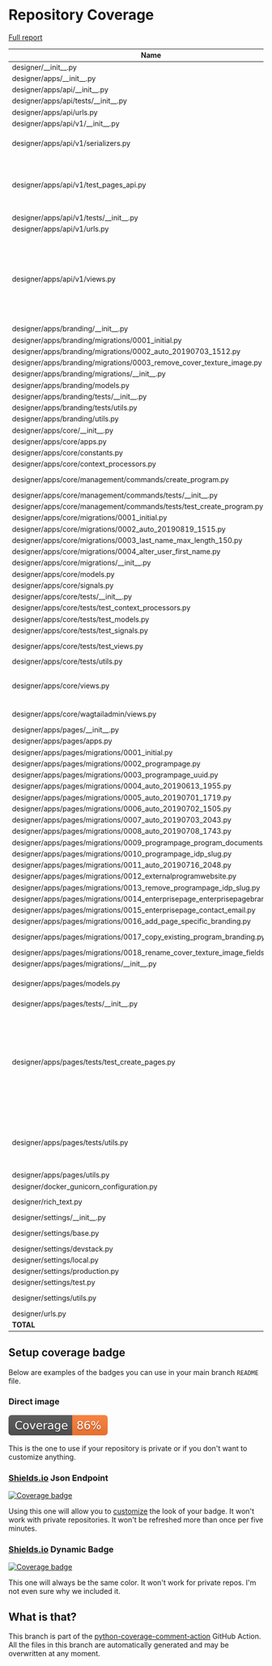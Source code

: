 # Repository Coverage

[Full report](https://htmlpreview.github.io/?https://github.com/edx/portal-designer/blob/python-coverage-comment-action-data/htmlcov/index.html)

| Name                                                                           |    Stmts |     Miss |   Branch |   BrPart |   Cover |   Missing |
|------------------------------------------------------------------------------- | -------: | -------: | -------: | -------: | ------: | --------: |
| designer/\_\_init\_\_.py                                                       |        0 |        0 |        0 |        0 |    100% |           |
| designer/apps/\_\_init\_\_.py                                                  |        0 |        0 |        0 |        0 |    100% |           |
| designer/apps/api/\_\_init\_\_.py                                              |        0 |        0 |        0 |        0 |    100% |           |
| designer/apps/api/tests/\_\_init\_\_.py                                        |        0 |        0 |        0 |        0 |    100% |           |
| designer/apps/api/urls.py                                                      |        3 |        0 |        0 |        0 |    100% |           |
| designer/apps/api/v1/\_\_init\_\_.py                                           |        0 |        0 |        0 |        0 |    100% |           |
| designer/apps/api/v1/serializers.py                                            |       59 |        2 |       18 |        4 |     92% |53->57, 57->61, 62, 138 |
| designer/apps/api/v1/test\_pages\_api.py                                       |      105 |        1 |       48 |        5 |     96% |35->34, 75->79, 79->83, 84, 108->100 |
| designer/apps/api/v1/tests/\_\_init\_\_.py                                     |        0 |        0 |        0 |        0 |    100% |           |
| designer/apps/api/v1/urls.py                                                   |        3 |        0 |        0 |        0 |    100% |           |
| designer/apps/api/v1/views.py                                                  |       78 |       29 |       20 |        4 |     60% |38-39, 42, 47-50, 67->66, 71-76, 79->78, 129-153, 158-161 |
| designer/apps/branding/\_\_init\_\_.py                                         |        0 |        0 |        0 |        0 |    100% |           |
| designer/apps/branding/migrations/0001\_initial.py                             |        7 |        0 |        0 |        0 |    100% |           |
| designer/apps/branding/migrations/0002\_auto\_20190703\_1512.py                |        5 |        0 |        0 |        0 |    100% |           |
| designer/apps/branding/migrations/0003\_remove\_cover\_texture\_image.py       |        4 |        0 |        0 |        0 |    100% |           |
| designer/apps/branding/migrations/\_\_init\_\_.py                              |        0 |        0 |        0 |        0 |    100% |           |
| designer/apps/branding/models.py                                               |        9 |        0 |        0 |        0 |    100% |           |
| designer/apps/branding/tests/\_\_init\_\_.py                                   |        0 |        0 |        0 |        0 |    100% |           |
| designer/apps/branding/tests/utils.py                                          |       15 |        0 |        4 |        0 |    100% |           |
| designer/apps/branding/utils.py                                                |        5 |        1 |        2 |        1 |     71% |        18 |
| designer/apps/core/\_\_init\_\_.py                                             |        0 |        0 |        0 |        0 |    100% |           |
| designer/apps/core/apps.py                                                     |        5 |        0 |        0 |        0 |    100% |           |
| designer/apps/core/constants.py                                                |        3 |        0 |        0 |        0 |    100% |           |
| designer/apps/core/context\_processors.py                                      |        3 |        0 |        0 |        0 |    100% |           |
| designer/apps/core/management/commands/create\_program.py                      |       32 |        2 |        2 |        1 |     91% |58->57, 73-74 |
| designer/apps/core/management/commands/tests/\_\_init\_\_.py                   |        0 |        0 |        0 |        0 |    100% |           |
| designer/apps/core/management/commands/tests/test\_create\_program.py          |       31 |        0 |        4 |        1 |     97% |    25->33 |
| designer/apps/core/migrations/0001\_initial.py                                 |        8 |        0 |        0 |        0 |    100% |           |
| designer/apps/core/migrations/0002\_auto\_20190819\_1515.py                    |       13 |        2 |        0 |        0 |     85% |     13-14 |
| designer/apps/core/migrations/0003\_last\_name\_max\_length\_150.py            |        4 |        0 |        0 |        0 |    100% |           |
| designer/apps/core/migrations/0004\_alter\_user\_first\_name.py                |        4 |        0 |        0 |        0 |    100% |           |
| designer/apps/core/migrations/\_\_init\_\_.py                                  |        0 |        0 |        0 |        0 |    100% |           |
| designer/apps/core/models.py                                                   |       17 |        0 |        2 |        1 |     95% |    20->19 |
| designer/apps/core/signals.py                                                  |       11 |        0 |        6 |        1 |     94% |    21->20 |
| designer/apps/core/tests/\_\_init\_\_.py                                       |        0 |        0 |        0 |        0 |    100% |           |
| designer/apps/core/tests/test\_context\_processors.py                          |        8 |        0 |        2 |        1 |     90% |    14->13 |
| designer/apps/core/tests/test\_models.py                                       |       30 |        0 |        0 |        0 |    100% |           |
| designer/apps/core/tests/test\_signals.py                                      |       24 |        0 |        0 |        0 |    100% |           |
| designer/apps/core/tests/test\_views.py                                        |       32 |        0 |        4 |        2 |     94% |50->49, 56->55 |
| designer/apps/core/tests/utils.py                                              |       60 |        0 |       34 |        0 |    100% |           |
| designer/apps/core/views.py                                                    |       41 |        6 |        8 |        2 |     80% |20->19, 43-44, 58, 96-98 |
| designer/apps/core/wagtailadmin/views.py                                       |       27 |       15 |        6 |        0 |     36% |19-21, 27-48 |
| designer/apps/pages/\_\_init\_\_.py                                            |        0 |        0 |        0 |        0 |    100% |           |
| designer/apps/pages/apps.py                                                    |        4 |        0 |        0 |        0 |    100% |           |
| designer/apps/pages/migrations/0001\_initial.py                                |        7 |        0 |        0 |        0 |    100% |           |
| designer/apps/pages/migrations/0002\_programpage.py                            |        6 |        0 |        0 |        0 |    100% |           |
| designer/apps/pages/migrations/0003\_programpage\_uuid.py                      |        5 |        0 |        0 |        0 |    100% |           |
| designer/apps/pages/migrations/0004\_auto\_20190613\_1955.py                   |        4 |        0 |        0 |        0 |    100% |           |
| designer/apps/pages/migrations/0005\_auto\_20190701\_1719.py                   |        6 |        0 |        0 |        0 |    100% |           |
| designer/apps/pages/migrations/0006\_auto\_20190702\_1505.py                   |        4 |        0 |        0 |        0 |    100% |           |
| designer/apps/pages/migrations/0007\_auto\_20190703\_2043.py                   |        4 |        0 |        0 |        0 |    100% |           |
| designer/apps/pages/migrations/0008\_auto\_20190708\_1743.py                   |        4 |        0 |        0 |        0 |    100% |           |
| designer/apps/pages/migrations/0009\_programpage\_program\_documents.py        |        7 |        0 |        0 |        0 |    100% |           |
| designer/apps/pages/migrations/0010\_programpage\_idp\_slug.py                 |        4 |        0 |        0 |        0 |    100% |           |
| designer/apps/pages/migrations/0011\_auto\_20190716\_2048.py                   |        9 |        0 |        0 |        0 |    100% |           |
| designer/apps/pages/migrations/0012\_externalprogramwebsite.py                 |        7 |        0 |        0 |        0 |    100% |           |
| designer/apps/pages/migrations/0013\_remove\_programpage\_idp\_slug.py         |        4 |        0 |        0 |        0 |    100% |           |
| designer/apps/pages/migrations/0014\_enterprisepage\_enterprisepagebranding.py |        6 |        0 |        0 |        0 |    100% |           |
| designer/apps/pages/migrations/0015\_enterprisepage\_contact\_email.py         |        4 |        0 |        0 |        0 |    100% |           |
| designer/apps/pages/migrations/0016\_add\_page\_specific\_branding.py          |        6 |        0 |        0 |        0 |    100% |           |
| designer/apps/pages/migrations/0017\_copy\_existing\_program\_branding.py      |       15 |        6 |        2 |        1 |     59% | 10-14, 17 |
| designer/apps/pages/migrations/0018\_rename\_cover\_texture\_image\_fields.py  |        4 |        0 |        0 |        0 |    100% |           |
| designer/apps/pages/migrations/\_\_init\_\_.py                                 |        0 |        0 |        0 |        0 |    100% |           |
| designer/apps/pages/models.py                                                  |       64 |        0 |        6 |        2 |     97% |47->46, 234->233 |
| designer/apps/pages/tests/\_\_init\_\_.py                                      |        0 |        0 |        0 |        0 |    100% |           |
| designer/apps/pages/tests/test\_create\_pages.py                               |      117 |       11 |       22 |        5 |     86% |92, 140->145, 152->154, 162-172, 176-177, 186->188, 199 |
| designer/apps/pages/tests/utils.py                                             |       63 |        0 |       32 |        3 |     97% |33->exit, 53->exit, 106->exit |
| designer/apps/pages/utils.py                                                   |        5 |        0 |        4 |        0 |    100% |           |
| designer/docker\_gunicorn\_configuration.py                                    |       22 |       22 |        8 |        0 |      0% |      4-74 |
| designer/rich\_text.py                                                         |       11 |        1 |        4 |        2 |     80% |17, 19->22 |
| designer/settings/\_\_init\_\_.py                                              |        0 |        0 |        0 |        0 |    100% |           |
| designer/settings/base.py                                                      |       69 |        0 |        6 |        1 |     99% | 210->exit |
| designer/settings/devstack.py                                                  |       16 |       16 |        0 |        0 |      0% |      1-40 |
| designer/settings/local.py                                                     |       18 |       18 |        6 |        0 |      0% |      1-73 |
| designer/settings/production.py                                                |       22 |       22 |        8 |        0 |      0% |      1-48 |
| designer/settings/test.py                                                      |        3 |        0 |        0 |        0 |    100% |           |
| designer/settings/utils.py                                                     |       23 |        7 |        4 |        2 |     67% |11-15, 34, 110 |
| designer/urls.py                                                               |       19 |        0 |        0 |        0 |    100% |           |
|                                                                      **TOTAL** | **1208** |  **161** |  **262** |   **39** | **84%** |           |


## Setup coverage badge

Below are examples of the badges you can use in your main branch `README` file.

### Direct image

[![Coverage badge](https://raw.githubusercontent.com/edx/portal-designer/python-coverage-comment-action-data/badge.svg)](https://htmlpreview.github.io/?https://github.com/edx/portal-designer/blob/python-coverage-comment-action-data/htmlcov/index.html)

This is the one to use if your repository is private or if you don't want to customize anything.

### [Shields.io](https://shields.io) Json Endpoint

[![Coverage badge](https://img.shields.io/endpoint?url=https://raw.githubusercontent.com/edx/portal-designer/python-coverage-comment-action-data/endpoint.json)](https://htmlpreview.github.io/?https://github.com/edx/portal-designer/blob/python-coverage-comment-action-data/htmlcov/index.html)

Using this one will allow you to [customize](https://shields.io/endpoint) the look of your badge.
It won't work with private repositories. It won't be refreshed more than once per five minutes.

### [Shields.io](https://shields.io) Dynamic Badge

[![Coverage badge](https://img.shields.io/badge/dynamic/json?color=brightgreen&label=coverage&query=%24.message&url=https%3A%2F%2Fraw.githubusercontent.com%2Fedx%2Fportal-designer%2Fpython-coverage-comment-action-data%2Fendpoint.json)](https://htmlpreview.github.io/?https://github.com/edx/portal-designer/blob/python-coverage-comment-action-data/htmlcov/index.html)

This one will always be the same color. It won't work for private repos. I'm not even sure why we included it.

## What is that?

This branch is part of the
[python-coverage-comment-action](https://github.com/marketplace/actions/python-coverage-comment)
GitHub Action. All the files in this branch are automatically generated and may be
overwritten at any moment.